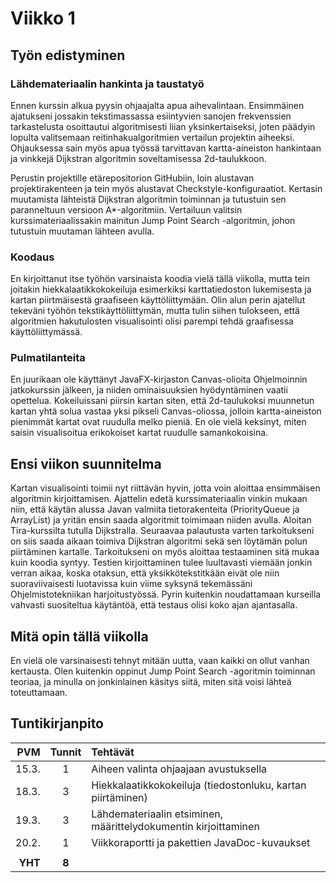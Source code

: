 # Viikko 1

## Työn edistyminen

### Lähdemateriaalin hankinta ja taustatyö

Ennen kurssin alkua pyysin ohjaajalta apua aihevalintaan. Ensimmäinen ajatukseni jossakin tekstimassassa esiintyvien sanojen frekvenssien tarkastelusta osoittautui algoritmisesti liian yksinkertaiseksi, joten päädyin lopulta valitsemaan reitinhakualgoritmien vertailun projektin aiheeksi. Ohjauksessa sain myös apua työssä tarvittavan kartta-aineiston hankintaan ja vinkkejä Dijkstran algoritmin soveltamisessa 2d-taulukkoon.

Perustin projektille etärepositorion GitHubiin, loin alustavan projektirakenteen ja tein myös alustavat Checkstyle-konfiguraatiot. Kertasin muutamista lähteistä Dijkstran algoritmin toiminnan ja tutustuin sen paranneltuun versioon A*-algoritmiin. Vertailuun valitsin kurssimateriaalissakin mainitun Jump Point Search -algoritmin, johon tutustuin muutaman lähteen avulla.

### Koodaus

En kirjoittanut itse työhön varsinaista koodia vielä tällä viikolla, mutta tein joitakin hiekkalaatikkokokeiluja esimerkiksi karttatiedoston lukemisesta ja kartan piirtmäisestä graafiseen käyttöliittymään. Olin alun perin ajatellut tekeväni työhön tekstikäyttöliittymän, mutta tulin siihen tulokseen, että algoritmien hakutulosten visualisointi olisi parempi tehdä graafisessa käyttöliittymässä.

### Pulmatilanteita

En juurikaan ole käyttänyt JavaFX-kirjaston Canvas-olioita Ohjelmoinnin jatkokurssin jälkeen, ja niiden ominaisuuksien hyödyntäminen vaatii opettelua. Kokeiluissani piirsin kartan siten, että 2d-taulukoksi muunnetun kartan yhtä solua vastaa yksi pikseli Canvas-oliossa, jolloin kartta-aineiston pienimmät kartat ovat ruudulla melko pieniä. En ole vielä keksinyt, miten saisin visualisoitua erikokoiset kartat ruudulle samankokoisina.

## Ensi viikon suunnitelma

Kartan visualisointi toimii nyt riittävän hyvin, jotta voin aloittaa ensimmäisen algoritmin kirjoittamisen. Ajattelin edetä kurssimateriaalin vinkin mukaan niin, että käytän alussa Javan valmiita tietorakenteita (PriorityQueue ja ArrayList) ja yritän ensin saada algoritmit toimimaan niiden avulla. Aloitan Tira-kurssilta tutulla Dijkstralla. Seuraavaa palautusta varten tarkoitukseni on siis saada aikaan toimiva Dijkstran algoritmi sekä sen löytämän polun piirtäminen kartalle. Tarkoitukseni on myös aloittaa testaaminen sitä mukaa kuin koodia syntyy. Testien kirjoittaminen tulee luultavasti viemään jonkin verran aikaa, koska otaksun, että yksikkötekstitkään eivät ole niin suoraviivaisesti luotavissa kuin viime syksynä tekemässäni Ohjelmistotekniikan harjoitustyössä. Pyrin kuitenkin noudattamaan kurseilla vahvasti suositeltua käytäntöä, että testaus olisi koko ajan ajantasalla.

## Mitä opin tällä viikolla

En vielä ole varsinaisesti tehnyt mitään uutta, vaan kaikki on ollut vanhan kertausta. Olen kuitenkin oppinut Jump Point Search -agoritmin toiminnan teoriaa, ja minulla on jonkinlainen käsitys siitä, miten sitä voisi lähteä toteuttamaan.

## Tuntikirjanpito

| PVM | Tunnit | Tehtävät |
| -----:|:---:| :-----|
| 15.3. |  1  | Aiheen valinta ohjaajaan avustuksella |
| 18.3. |  3  | Hiekkalaatikkokokeiluja (tiedostonluku, kartan piirtäminen) |
| 19.3. |  3  | Lähdemateriaalin etsiminen, määrittelydokumentin kirjoittaminen |
| 20.2. |  1  | Viikkoraportti ja pakettien JavaDoc-kuvaukset |
|       |     | |
|**YHT**|**8**| |

